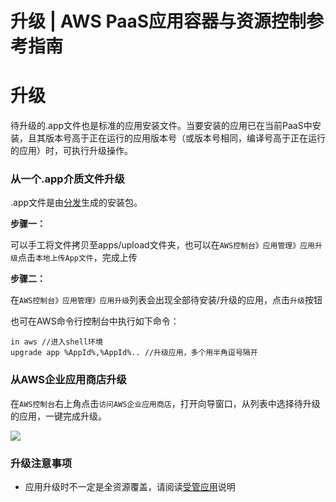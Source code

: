 # 升级 | AWS PaaS应用容器与资源控制参考指南

# 升级

待升级的.app文件也是标准的应用安装文件。当要安装的应用已在当前PaaS中安装，且其版本号高于正在运行的应用版本号（或版本号相同，编译号高于正在运行的应用）时，可执行升级操作。

### 从一个.app介质文件升级

.app文件是由[分发](<dist.html>)生成的安装包。

**步骤一：**

可以手工将文件拷贝至apps/upload文件夹，也可以在`AWS控制台》应用管理》应用升级`点击`本地上传App文件`，完成上传

**步骤二：**

在`AWS控制台》应用管理》应用升级`列表会出现全部待安装/升级的应用，点击`升级`按钮

也可在AWS命令行控制台中执行如下命令：
    
    
    in aws //进入shell环境
    upgrade app %AppId%,%AppId%.. //升级应用，多个用半角逗号隔开
    

### 从AWS企业应用商店升级

在`AWS控制台`右上角点击`访问AWS企业应用商店`，打开向导窗口，从列表中选择待升级的应用，一键完成升级。

![](https://docs.awspaas.com/reference-guide/aws-paas-container-reference-guide/app_lifecycle/upgrade-1.png)

### 升级注意事项

  * 应用升级时不一定是全资源覆盖，请阅读[受管应用](<https://docs.awspaas.com/reference-guide/aws-paas-env-guide/managed/README.html>)说明